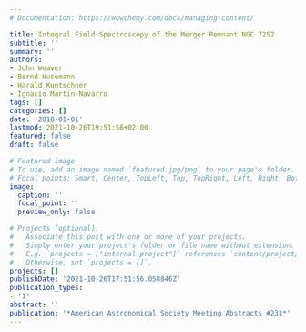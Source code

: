 ```yaml
---
# Documentation: https://wowchemy.com/docs/managing-content/

title: Integral Field Spectroscopy of the Merger Remnant NGC 7252
subtitle: ''
summary: ''
authors:
- John Weaver
- Bernd Husemann
- Harald Kuntschner
- Ignacio Martı́n-Navarro
tags: []
categories: []
date: '2018-01-01'
lastmod: 2021-10-26T19:51:56+02:00
featured: false
draft: false

# Featured image
# To use, add an image named `featured.jpg/png` to your page's folder.
# Focal points: Smart, Center, TopLeft, Top, TopRight, Left, Right, BottomLeft, Bottom, BottomRight.
image:
  caption: ''
  focal_point: ''
  preview_only: false

# Projects (optional).
#   Associate this post with one or more of your projects.
#   Simply enter your project's folder or file name without extension.
#   E.g. `projects = ["internal-project"]` references `content/project/deep-learning/index.md`.
#   Otherwise, set `projects = []`.
projects: []
publishDate: '2021-10-26T17:51:56.058846Z'
publication_types:
- '1'
abstract: ''
publication: '*American Astronomical Society Meeting Abstracts #231*'
---
```

